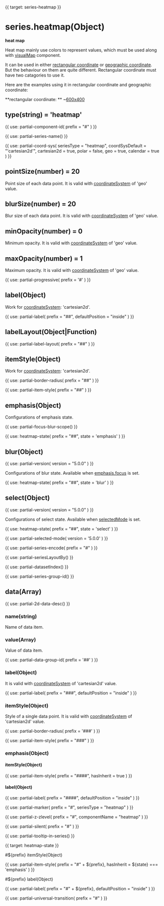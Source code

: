 
{{ target: series-heatmap }}

# series.heatmap(Object)

**heat map**

Heat map mainly use colors to represent values, which must be used along with [visualMap](~visualMap) component.

It can be used in either [rectangular coordinate](~grid) or [geographic coordinate](~geo). But the behaviour on them are quite different. Rectangular coordinate must have two catagories to use it.

Here are the examples using it in rectangular coordinate and geographic coordinate:

**rectangular coordinate: **
~[600x400](${galleryViewPath}heatmap-cartesian&edit=1&reset=1)

## type(string) = 'heatmap'

{{ use: partial-component-id(
    prefix = "#"
) }}

{{ use: partial-series-name() }}

{{ use: partial-coord-sys(
    seriesType = "heatmap",
    coordSysDefault = "'cartesian2d'",
    cartesian2d = true,
    polar = false,
    geo = true,
    calendar = true
) }}

## pointSize(number) = 20

Point size of each data point. It is valid with [coordinateSystem](~series-heatmap.coordinateSystem) of 'geo' value.

## blurSize(number) = 20

Blur size of each data point. It is valid with [coordinateSystem](~series-heatmap.coordinateSystem) of 'geo' value.

## minOpacity(number) = 0

Minimum opacity. It is valid with [coordinateSystem](~series-heatmap.coordinateSystem) of 'geo' value.

## maxOpacity(number) = 1

Maximum opacity. It is valid with [coordinateSystem](~series-heatmap.coordinateSystem) of 'geo' value.

{{ use: partial-progressive(
    prefix = '#'
) }}

## label(Object)

Work for [coordinateSystem](~series-heatmap.coordinateSystem): 'cartesian2d'.

{{ use: partial-label(
    prefix = "##",
    defaultPosition = "inside"
) }}

## labelLayout(Object|Function)

{{ use: partial-label-layout(
    prefix = "##"
) }}

## itemStyle(Object)

Work for [coordinateSystem](~series-heatmap.coordinateSystem): 'cartesian2d'.

{{ use: partial-border-radius(
    prefix = "##"
) }}

{{ use: partial-item-style(
    prefix = "##"
) }}

## emphasis(Object)

Configurations of emphasis state.

{{ use: partial-focus-blur-scope() }}

{{ use: heatmap-state(
    prefix = "##",
    state = 'emphasis'
) }}

## blur(Object)

{{ use: partial-version(
    version = "5.0.0"
) }}

Configurations of blur state. Available when [emphasis.focus](~series-heatmap.emphasis.focus) is set.

{{ use: heatmap-state(
    prefix = "##",
    state = 'blur'
) }}

## select(Object)

{{ use: partial-version(
    version = "5.0.0"
) }}

Configurations of select state. Available when [selectedMode](~series-heatmap.selectedMode) is set.

{{ use: heatmap-state(
    prefix = "##",
    state = 'select'
) }}

{{ use: partial-selected-mode(
    version = '5.0.0'
) }}

{{ use: partial-series-encode(
    prefix = "#"
) }}

{{ use: partial-seriesLayoutBy() }}

{{ use: partial-datasetIndex() }}

{{ use: partial-series-group-id() }}

## data(Array)

{{ use: partial-2d-data-desc() }}

### name(string)

Name of data item.

### value(Array)

Value of data item.

{{ use: partial-data-group-id(
    prefix = '##'
) }}

### label(Object)

It is valid with [coordinateSystem](~series-heatmap.coordinateSystem) of 'cartesian2d' value.

{{ use: partial-label(
    prefix = "###",
    defaultPosition = "inside"
) }}

### itemStyle(Object)

Style of a single data point. It is valid with [coordinateSystem](~series-heatmap.coordinateSystem) of 'cartesian2d' value.

{{ use: partial-border-radius(
    prefix = '###'
) }}

{{ use: partial-item-style(
    prefix = "###"
) }}

### emphasis(Object)

#### itemStyle(Object)

{{ use: partial-item-style(
    prefix = "####",
    hasInherit = true
) }}

#### label(Object)

{{ use: partial-label(
    prefix = "####",
    defaultPosition = "inside"
) }}

{{ use: partial-marker(
    prefix = "#",
    seriesType = "heatmap"
) }}

{{ use: partial-z-zlevel(
    prefix = "#",
    componentName = "heatmap"
) }}

{{ use: partial-silent(
    prefix = "#"
) }}

{{ use: partial-tooltip-in-series() }}



{{ target: heatmap-state }}

#${prefix} itemStyle(Object)

{{ use: partial-item-style(
    prefix = "#" + ${prefix},
    hasInherit = ${state} === 'emphasis'
) }}

#${prefix} label(Object)

{{ use: partial-label(
    prefix = "#" + ${prefix},
    defaultPosition = "inside"
) }}

{{ use: partial-universal-transition(
    prefix = "#"
) }}

